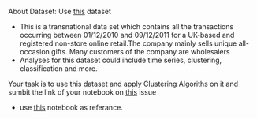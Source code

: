 About Dataset:
Use [this](https://www.kaggle.com/carrie1/ecommerce-data) dataset 
- This is a transnational data set which contains all the transactions occurring between 01/12/2010 and 09/12/2011 for a UK-based and registered non-store online retail.The company mainly sells unique all-occasion gifts. Many customers of the company are wholesalers 
- Analyses for this dataset could include time series, clustering, classification and more.

Your task is to use this dataset and apply Clustering Algoriths on it and sumbit the link of your notebook on [this](https://github.com/DevIncept/ML_Module_3/issues/1) issue

- use [this](https://www.kaggle.com/fabiendaniel/customer-segmentation) notebook as referance.
